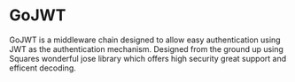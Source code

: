 # GoJWT
 
GoJWT is a middleware chain designed to allow easy authentication using JWT as the authentication mechanism. Designed from the ground up using Squares wonderful jose library which offers high security great support and efficent decoding. 
